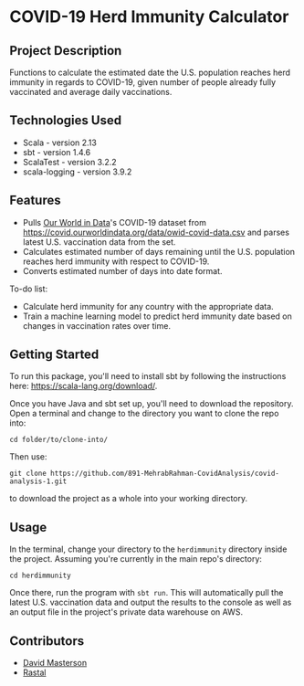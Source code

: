 # COVID-19 Herd Immunity Calculator

## Project Description

Functions to calculate the estimated date the U.S. population reaches herd immunity in regards to COVID-19, given number of people already fully vaccinated and average daily vaccinations.

## Technologies Used

* Scala - version 2.13
* sbt - version 1.4.6
* ScalaTest - version 3.2.2
* scala-logging - version 3.9.2

## Features

* Pulls [Our World in Data](https://github.com/owid/covid-19-data/tree/master/public/data)'s COVID-19 dataset from https://covid.ourworldindata.org/data/owid-covid-data.csv and parses latest U.S. vaccination data from the set.
* Calculates estimated number of days remaining until the U.S. population reaches herd immunity with respect to COVID-19.
* Converts estimated number of days into date format.

To-do list:
* Calculate herd immunity for any country with the appropriate data.
* Train a machine learning model to predict herd immunity date based on changes in vaccination rates over time.

## Getting Started

To run this package, you'll need to install sbt by following the instructions here: https://scala-lang.org/download/.

Once you have Java and sbt set up, you'll need to download the repository. Open a terminal and change to the directory you want to clone the repo into:

`cd folder/to/clone-into/`

Then use:

`git clone https://github.com/891-MehrabRahman-CovidAnalysis/covid-analysis-1.git`

to download the project as a whole into your working directory.

## Usage

In the terminal, change your directory to the `herdimmunity` directory inside the project. Assuming you're currently in the main repo's directory:

`cd herdimmunity`

Once there, run the program with `sbt run`. This will automatically pull the latest U.S. vaccination data and output the results to the console as well as an output file in the project's private data warehouse on AWS.

## Contributors

* [David Masterson](https://github.com/Shadow073180)
* [Rastal](https://github.com/therastal)
